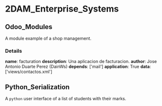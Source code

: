 # 2DAM_Enterprise_Systems

## Odoo_Modules

A module example of a shop management.

### Details
**name**: facturation
**description**: Una aplicacion de facturacion.
**author**: Jose Antonio Duarte Perez (DainWs)
**depends**: ['mail']
**application**: True
**data**: ['views/contactos.xml']

## Python_Serialization

A `python` user interface of a list of students with their marks.